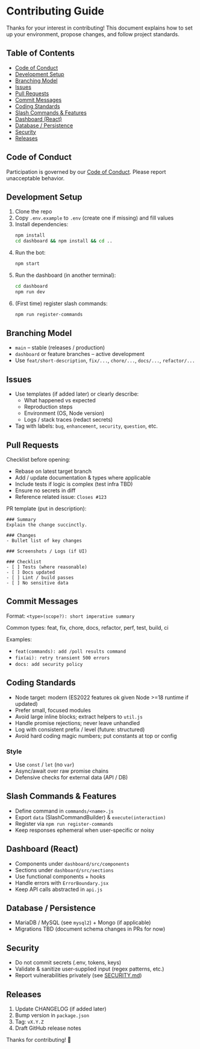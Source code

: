# Contributing Guide

Thanks for your interest in contributing! This document explains how to set up your environment, propose changes, and follow project standards.

## Table of Contents
- [Code of Conduct](#code-of-conduct)
- [Development Setup](#development-setup)
- [Branching Model](#branching-model)
- [Issues](#issues)
- [Pull Requests](#pull-requests)
- [Commit Messages](#commit-messages)
- [Coding Standards](#coding-standards)
- [Slash Commands & Features](#slash-commands--features)
- [Dashboard (React)](#dashboard-react)
- [Database / Persistence](#database--persistence)
- [Security](#security)
- [Releases](#releases)

## Code of Conduct
Participation is governed by our [Code of Conduct](CODE_OF_CONDUCT.md). Please report unacceptable behavior.

## Development Setup
1. Clone the repo
2. Copy `.env.example` to `.env` (create one if missing) and fill values
3. Install dependencies:
   ```bash
   npm install
   cd dashboard && npm install && cd ..
   ```
4. Run the bot:
   ```bash
   npm start
   ```
5. Run the dashboard (in another terminal):
   ```bash
   cd dashboard
   npm run dev
   ```
6. (First time) register slash commands:
   ```bash
   npm run register-commands
   ```

## Branching Model
- `main` – stable (releases / production)
- `dashboard` or feature branches – active development
- Use `feat/short-description`, `fix/...`, `chore/...`, `docs/...`, `refactor/...`

## Issues
- Use templates (if added later) or clearly describe:
  - What happened vs expected
  - Reproduction steps
  - Environment (OS, Node version)
  - Logs / stack traces (redact secrets)
- Tag with labels: `bug`, `enhancement`, `security`, `question`, etc.

## Pull Requests
Checklist before opening:
- Rebase on latest target branch
- Add / update documentation & types where applicable
- Include tests if logic is complex (test infra TBD)
- Ensure no secrets in diff
- Reference related issue: `Closes #123`

PR template (put in description):
```
### Summary
Explain the change succinctly.

### Changes
- Bullet list of key changes

### Screenshots / Logs (if UI)

### Checklist
- [ ] Tests (where reasonable)
- [ ] Docs updated
- [ ] Lint / build passes
- [ ] No sensitive data
```

## Commit Messages
Format: `<type>(scope?): short imperative summary`

Common types: feat, fix, chore, docs, refactor, perf, test, build, ci

Examples:
- `feat(commands): add /poll results command`
- `fix(ai): retry transient 500 errors`
- `docs: add security policy`

## Coding Standards
- Node target: modern (ES2022 features ok given Node >=18 runtime if updated)
- Prefer small, focused modules
- Avoid large inline blocks; extract helpers to `util.js`
- Handle promise rejections; never leave unhandled
- Log with consistent prefix / level (future: structured)
- Avoid hard coding magic numbers; put constants at top or config

### Style
- Use `const` / `let` (no `var`)
- Async/await over raw promise chains
- Defensive checks for external data (API / DB)

## Slash Commands & Features
- Define command in `commands/<name>.js`
- Export `data` (SlashCommandBuilder) & `execute(interaction)`
- Register via `npm run register-commands`
- Keep responses ephemeral when user-specific or noisy

## Dashboard (React)
- Components under `dashboard/src/components`
- Sections under `dashboard/src/sections`
- Use functional components + hooks
- Handle errors with `ErrorBoundary.jsx`
- Keep API calls abstracted in `api.js`

## Database / Persistence
- MariaDB / MySQL (see `mysql2`) + Mongo (if applicable)
- Migrations TBD (document schema changes in PRs for now)

## Security
- Do not commit secrets (.env, tokens, keys)
- Validate & sanitize user-supplied input (regex patterns, etc.)
- Report vulnerabilities privately (see [SECURITY.md](SECURITY.md))

## Releases
1. Update CHANGELOG (if added later)
2. Bump version in `package.json`
3. Tag: `vX.Y.Z`
4. Draft GitHub release notes

Thanks for contributing! 💜

